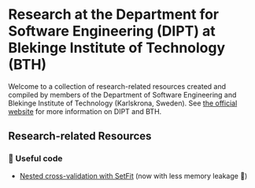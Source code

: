 # Research at the Department for Software Engineering (DIPT) at Blekinge Institute of Technology (BTH) 

Welcome to a collection of research-related resources created and compiled by members of the Department of Software Engineering and Blekinge Institute of Technology (Karlskrona, Sweden). See [the official website](https://www.bth.se/eng/about-bth/departments/softwareengineering/) for more information on DIPT and BTH.

## Research-related Resources

### 💾 Useful code

- [Nested cross-validation with SetFit](https://github.com/bth-dipt-research/SVAR/tree/main/agreementclassifier) (now with less memory leakage 🥳)
